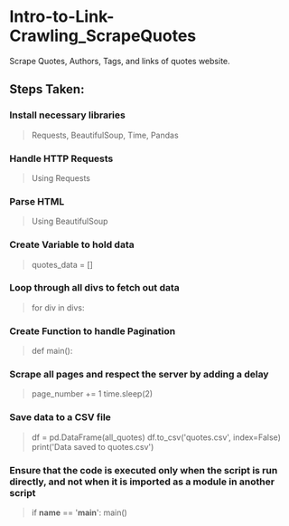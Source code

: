 # Intro-to-Link-Crawling_ScrapeQuotes
 Scrape Quotes, Authors, Tags, and links of quotes website.

## Steps Taken:

### Install necessary libraries
> Requests, BeautifulSoup, Time, Pandas

### Handle HTTP Requests
> Using Requests

### Parse HTML
> Using BeautifulSoup

### Create Variable to hold data
> quotes_data = []

### Loop through all divs to fetch out data
> for div in divs:

### Create Function to handle Pagination
> def main():

### Scrape all pages and respect the server by adding a delay
> page_number += 1
> time.sleep(2)

### Save data to a CSV file
> df = pd.DataFrame(all_quotes)
> df.to_csv('quotes.csv', index=False)
> print('Data saved to quotes.csv')

### Ensure that the code is executed only when the script is run directly, and not when it is imported as a module in another script
> if __name__ == '__main__':
    main()
